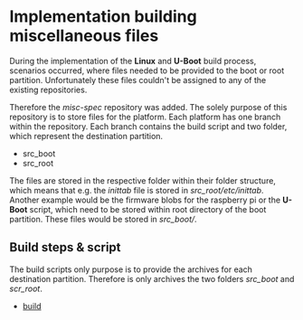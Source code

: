 # Implementation building miscellaneous files
During the implementation of the **Linux** and **U-Boot** build process,
scenarios occurred, where files needed to be provided to the boot or root
partition. Unfortunately these files couldn't be assigned to any of the existing
repositories.

Therefore the *misc-spec* repository was added. The solely purpose of this
repository is to store files for the platform. Each platform has one branch
within the repository. Each branch contains the build script and two folder,
which represent the destination partition.

* src\_boot
* src\_root

The files are stored in the respective folder within their folder structure,
which means that e.g. the *inittab* file is stored in *src\_root/etc/inittab*.
Another example would be the firmware blobs for the raspberry pi or the
**U-Boot** script, which need to be stored within root directory of the boot
partition. These files would be stored in *src\_boot/*.

## Build steps & script
The build scripts only purpose is to provide the archives for each destination
partition. Therefore is only archives the two folders *src\_boot* and
*scr\_root*.

* [build](usage/misc/default/platform_build)

